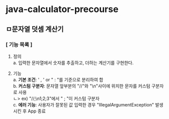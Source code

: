 # java-calculator-precourse

## ㅁ문자열 덧셈 계산기
### [ 기능 목록 ]

1. 정의  
   a. 입력한 문자열에서 숫자를 추출하고, 더하는 계산기를 구현한다.


2. 기능  
   a. **기본 조건**: ' , ' or " : "를 기준으로 분리하여 합  
   b. **커스텀 구분자**: 문자열 앞부분의 "//"와 "\n"사이에 위치한 문자를 커스텀 구분자로 사용  
   ㄴ> ex) "//;\n1;2;3"에서 " ; "이 커스텀 구분자  
   c. **에러 기능**: 사용자가 잘못된 값 입력한 경우 "IllegalArgumentException" 발생시킨 후 App 종료